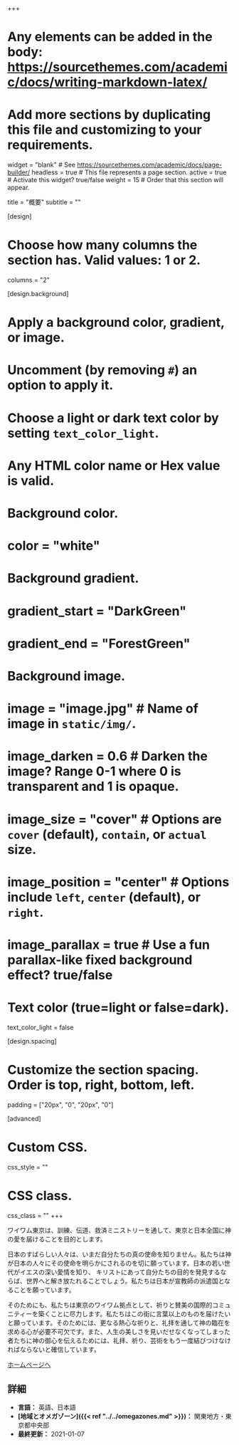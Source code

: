 +++
# Any elements can be added in the body: https://sourcethemes.com/academic/docs/writing-markdown-latex/
# Add more sections by duplicating this file and customizing to your requirements.

widget = "blank"  # See https://sourcethemes.com/academic/docs/page-builder/
headless = true  # This file represents a page section.
active = true  # Activate this widget? true/false
weight = 15  # Order that this section will appear.

title = "概要"
subtitle = ""

[design]
  # Choose how many columns the section has. Valid values: 1 or 2.
  columns = "2"

[design.background]
  # Apply a background color, gradient, or image.
  #   Uncomment (by removing `#`) an option to apply it.
  #   Choose a light or dark text color by setting `text_color_light`.
  #   Any HTML color name or Hex value is valid.

  # Background color.
  # color = "white"

  # Background gradient.
  # gradient_start = "DarkGreen"
  # gradient_end = "ForestGreen"

  # Background image.
  # image = "image.jpg"  # Name of image in `static/img/`.
  # image_darken = 0.6  # Darken the image? Range 0-1 where 0 is transparent and 1 is opaque.
  # image_size = "cover"  #  Options are `cover` (default), `contain`, or `actual` size.
  # image_position = "center"  # Options include `left`, `center` (default), or `right`.
  # image_parallax = true  # Use a fun parallax-like fixed background effect? true/false

  # Text color (true=light or false=dark).
  text_color_light = false

[design.spacing]
  # Customize the section spacing. Order is top, right, bottom, left.
  padding = ["20px", "0", "20px", "0"]

[advanced]
 # Custom CSS.
 css_style = ""

 # CSS class.
 css_class = ""
+++

ワイワム東京は、訓練、伝道、救済ミニストリーを通して、東京と日本全国に神の愛を届けることを目的とします。

日本のすばらしい人々は、いまだ自分たちの真の使命を知りません。私たちは神が日本の人々にその使命を明らかにされるのを切に願っています。日本の若い世代がイエスの深い愛情を知り、 キリストにあって自分たちの目的を発見するならば、世界へと解き放たれることでしょう。私たちは日本が宣教師の派遣国となることを願っています。

そのためにも、私たちは東京のワイワム拠点として、祈りと賛美の国際的コミュニティーを築くことに尽力します。私たちはこの街に言葉以上のものを届けたいと願っています。そのためには、更なる熱心な祈りと、礼拝を通して神の臨在を求める心が必要不可欠です。また、人生の美しさを見いだせなくなってしまった者たちに神の御心を伝えるためには、礼拝、祈り、芸術をもう一度結びつけなければならないと確信しています。

[ホームページへ](https://ywamtokyo.org)

## 詳細

* **言語：** 英語、日本語
* **[地域とオメガゾーン]({{< ref "../../omegazones.md" >}})：** 関東地方・東京都中央部
* **最終更新：** 2021-01-07
